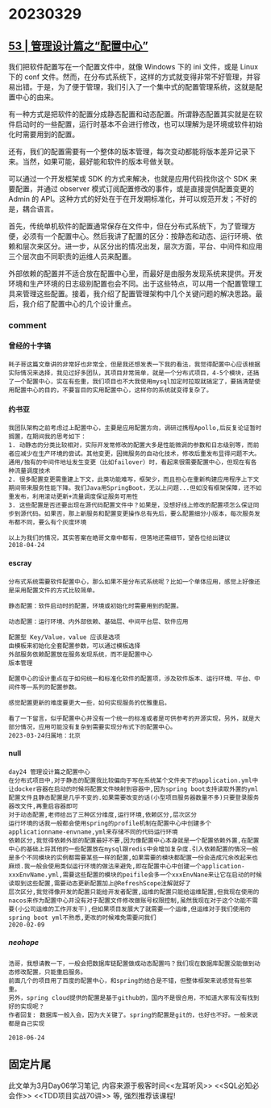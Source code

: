 # 20230329

## [53 | 管理设计篇之“配置中心”](https://time.geekbang.org/column/article/5819)

我们把软件配置写在一个配置文件中，就像 Windows 下的 ini 文件，或是 Linux 下的 conf 文件。然而，在分布式系统下，这样的方式就变得非常不好管理，并容易出错。于是，为了便于管理，我们引入了一个集中式的配置管理系统，这就是配置中心的由来。

有一种方式是把软件的配置分成静态配置和动态配置。所谓静态配置其实就是在软件启动时的一些配置，运行时基本不会进行修改，也可以理解为是环境或软件初始化时需要用到的配置。

还有，我们的配置需要有一个整体的版本管理，每次变动都能将版本差异记录下来。当然，如果可能，最好能和软件的版本号做关联。

可以通过一个开发框架或 SDK 的方式来解决，也就是应用代码找你这个 SDK 来要配置，并通过 observer 模式订阅配置修改的事件，或是直接提供配置变更的 Admin 的 API。这种方式的好处在于在开发期标准化，并可以规范开发；不好的是，耦合语言。

首先，传统单机软件的配置通常保存在文件中，但在分布式系统下，为了管理方便，必须有一个配置中心。然后我讲了配置的区分：按静态和动态、运行环境、依赖和层次来区分。进一步，从区分出的情况出发，层次方面，平台、中间件和应用三个层次由不同职责的运维人员来配置。

外部依赖的配置并不适合放在配置中心里，而最好是由服务发现系统来提供。开发环境和生产环境的日志级别配置也会不同。出于这些特点，可以用一个配置管理工具来管理这些配置。接着，我介绍了配置管理架构中几个关键问题的解决思路。最后，我介绍了配置中心的几个设计重点。

### comment

#### 曾经的十字镐

```
耗子哥这篇文章讲的非常好也非常全，但是我还想发表一下我的看法，我觉得配置中心应该根据实际情况来选择，我见过好多团队，其项目非常简单，就是一个分布式项目，4-5个模块，还搞了一个配置中心，实在有些重，我们项目也不大我使用mysql加定时拉取就搞定了，要搞清楚使用配置中心的目的，不要盲目的实用配置中心，这样你的系统就变得复杂了。
```

#### 约书亚

```
我团队架构之前考虑过上配置中心，主要是应用配置方向，调研过携程Apollo,后反复论证暂时搁置，在期间我的思考如下：
1. 动静态的分类比较相对，实际开发常修改的配置大多是性能微调的参数和日志级别等，而前者应减少在生产环境的尝试。其他变更，因微服务的自动化技术，修改后重发布显得问题不大。通用/独有的中间件地址发生变更（比如failover）时，看起来很需要配置中心，但现在有各种流量调度技术
2. 很多配置变更需重建上下文，此类功能难写，框架少，而且担心在重新构建应用程序上下文期间带来服务性能下降。我们Java用SpringBoot，无以上问题...但如没有框架保障，还不如重发布，利用滚动更新+流量调度保证服务可用性
3. 这些配置是否还要出现在源代码配置文件中？如果是，没想好线上修改的配置项怎么保证同步到源代码。如果否，那上新服务和配置变更操作总有先后，要么配置细分小版本，每次服务发布都不同，要么有个灰度环境

以上为我们的情况，其实答案在皓哥文章中都有，但落地还需细节，望各位给出建议
2018-04-24
```

#### escray

```
分布式系统需要软件配置中心，那么如果不是分布式系统呢？比如一个单体应用，感觉上好像还是采用配置文件的方式比较简单。

静态配置：软件启动时的配置，环境或初始化时需要用到的配置。

动态配置：运行环境、内外部依赖、基础层、中间平台层、软件应用

配置型 Key/Value，value 应该是选项
由模板来初始化全套配置参数，可以通过模板选择
外部服务依赖配置放在服务发现系统，而不是配置中心
版本管理

配置中心的设计重点在于如何统一和标准化软件的配置项，涉及软件版本、运行环境、平台、中间件等一系列的配置参数。

感觉配置更新的难度要更大一些，如何实现服务的优雅重启。

看了一下留言，似乎配置中心并没有一个统一的标准或者是可供参考的开源实现，另外，就是大部分情况，应用可能没有复杂到需要实现分布式下的配置中心。
2023-03-24归属地：北京
```

#### null

```
day24 管理设计篇之配置中心
在分布式项目中,对于静态的配置我比较偏向于写在系统某个文件夹下的application.yml中让docker容器在启动的时候将配置文件映射到容器中,因为spring boot支持读取外置的yml配置文件且静态配置是几乎不变的.如果需要改变的话(小型项目服务器数量不多)只要登录服务器改文件,再重启容器即可
对于动态配置,老师给出了三种区分维度,运行环境,依赖区分,层次区分
运行环境的话我一般都会使用spring的profile机制在配置中心中创建多个applicationname-envname,yml来存储不同的代码运行环境
依赖区分,我觉得依赖外部的配置最好不要,因为像配置中心本身就是一个配置依赖外置,在配置中心的基础上将其他的一些配置放在mysql跟redis中会增加复杂度.引入依赖配置的情况一般是多个不同模块的实例都需要某些一样的配置,如果需要的模块都配置一份会造成冗余改起来也麻烦.我一般会使用类似运行环境的做法来避免,即在配置中心中创建一个application-xxxEnvName.yml,需要这些配置的模块的peifile会多一个xxxEnvNane来让它在启动的时候读取到这些配置,需要动态更新配置加上@RefreshScope注解就好了
层次区分,我觉得像开发的配置只能给开发者配置,运维的配置只能给运维配置,但我现在使用的nacos来作为配置中心并没有对于配置文件修改做账号权限控制,虽然我现在对于这个功能不需要(小公司运维的工作开发干),但如果项目发展大了就需要一个运维,但运维对于我们使用的spring boot yml不熟悉,更改的时候难免需要问我们
2020-02-09
```

##### neohope

```
浩哥，我想请教一下，一般会把数据库链配置做成动态配置吗？我们现在数据库配置没能做到动态修改配置，只能重启服务。
前面几个的项目用了百度的配置中心，和spring的结合是不错，但整体框架来说感觉有些笨重。
另外，spring cloud提供的配置是基于github的，国内不是很合用，不知道大家有没有找到好的实现呢？
作者回复: 数据库一般入会，因为大关键了。spring的配置是git的，也好也不好。一般来说都是自己实现

2018-06-24
```

## 固定片尾

此文单为3月Day06学习笔记, 内容来源于极客时间<<左耳听风>> <<SQL必知必会作>> <<TDD项目实战70讲>> 等, 强烈推荐该课程!